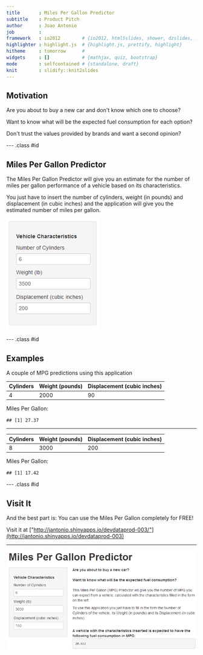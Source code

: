 ```yaml
---
title       : Miles Per Gallon Predictor
subtitle    : Product Pitch
author      : Joao Antonio
job         : 
framework   : io2012        # {io2012, html5slides, shower, dzslides, ...}
highlighter : highlight.js  # {highlight.js, prettify, highlight}
hitheme     : tomorrow      # 
widgets     : []            # {mathjax, quiz, bootstrap}
mode        : selfcontained # {standalone, draft}
knit        : slidify::knit2slides
---
```


## Motivation

Are you about to buy a new car and don't know which one to choose?


Want to know what will be the expected fuel consumption for each option?


Don't trust the values provided by brands and want a second opinion?

--- .class #id 

## Miles Per Gallon Predictor

The Miles Per Gallon Predictor will give you an estimate for the number of miles
per gallon performance of a vehicle based on its characteristics.

You just have to insert the number of cylinders, weight (in pounds) and 
displacement (in cubic inches) and the application will give you the 
estimated number of miles per gallon.

![](assets/img/mpg-predictor.PNG)

--- .class #id 

## Examples

A couple of MPG predictions using this application

Cylinders | Weight (pounds) | Displacement (cubic inches)
--- | --- | ---
4 | 2000 | 90

Miles Per Gallon:

```
## [1] 27.37
```

___

Cylinders | Weight (pounds) | Displacement (cubic inches)
--- | --- | ---
8 | 3000 | 200

Miles Per Gallon:

```
## [1] 17.42
```

--- .class #id 

## Visit It

And the best part is: You can use the Miles Per Gallon completely for FREE!

Visit it at 
["http://jantonio.shinyapps.io/devdataprod-003/"](http://jantonio.shinyapps.io/devdataprod-003)
___

![](assets/img/mpg-predictor2.PNG)

